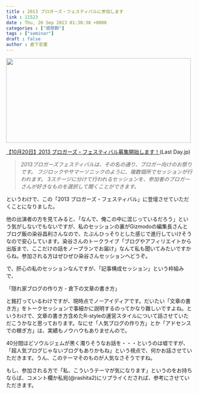 ```yaml
---
title : 2013 ブロガーズ・フェスティバルに参加します
link : 11523
date : Thu, 26 Sep 2013 01:30:38 +0000
categories : ["感想群"]
tags : ["seminar"]
draft : false
author : 倉下忠憲
---
```


<img src="http://www.lastday.jp/wp-content/uploads/2013/09/1237840_601071273276435_468920832_n.jpg" width="500" height="229" class="alignnone" />

<a href="http://www.lastday.jp/2013/09/25/bloggers-festival-start?utm_source=dlvr.it&amp;utm_medium=twitter" target="_blank">【10月20日】2013 ブロガーズ・フェスティバル募集開始します！</a>(Last Day.jp)

<em><blockquote>
2013ブロガーズフェスティバルは、その名の通り、ブロガー向けのお祭りです。
フジロックやサマーソニックのように、複数個所でセッションが行われます。
3ステージに分けて行われるセッションを、参加者のブロガーさんが好きなものを選択して聞くことができます。
</blockquote></em>

というわけで、この「2013 ブロガーズ・フェスティバル」に登壇させていただくことになりました。

他の出演者の方を見てみると、「なんで、俺この中に混じっているだろう」という気がしないでもないですが、私のセッションの裏がGizmodoの編集長さんとブログ飯の染谷昌利さんなので、たぶんひっそりとした感じで進行していけそうなので安心しています。染谷さんのトークライブ「ブログやアフィリエイトから出版まで、ここだけの話をノープランでお届け」なんて私も聞いてみたいですからね。参加される方はぜひぜひ染谷さんセッションへどうぞ。

で、肝心の私のセッションなんですが、「記事構成セッション」という枠組みで、

「隠れ家ブログの作り方 - 倉下の文章の書き方」

と銘打っているわけですが、現時点でノーアイディアです。だいたい「文章の書き方」をトークセッションで事細かに説明するのってかなり難しいですよね。というわけで、文章の書き方含めたR-styleの運営スタイルについて話させていただこうかなと思っております。なにせ「人気ブログの作り方」とか「アドセンスでの稼ぎ方」は、実績もノウハウもありませんので。

40分間ほどソウルジェムが黒く濁りそうなお話を・・・というのは嘘ですが、「超人気ブログじゃないブログもありかもね」という視点で、何かお話させていただきます。うん、このテーマそのものが人気なさそうですね。

もし、参加される方で「私、こういうテーマが気になります」というのをお持ちならば、コメント欄か私宛(@rashita2)にリプライくだされば、参考にさせていただきます。